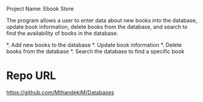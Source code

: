 Project Name: Ebook Store

The program allows a user to enter data about new books into the database, update book information, delete books from the database, and search to find the availability of books in the database.

*. Add new books to the database
*. Update book information
*. Delete books from the database
*. Search the database to find a specific book

# Repo URL
https://github.com/MthandekiM/Databases
